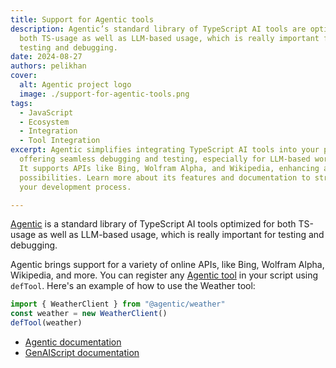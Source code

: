 ```yaml
---
title: Support for Agentic tools
description: Agentic’s standard library of TypeScript AI tools are optimized for
  both TS-usage as well as LLM-based usage, which is really important for
  testing and debugging.
date: 2024-08-27
authors: pelikhan
cover:
  alt: Agentic project logo
  image: ./support-for-agentic-tools.png
tags:
  - JavaScript
  - Ecosystem
  - Integration
  - Tool Integration
excerpt: Agentic simplifies integrating TypeScript AI tools into your projects,
  offering seamless debugging and testing, especially for LLM-based workflows.
  It supports APIs like Bing, Wolfram Alpha, and Wikipedia, enhancing automation
  possibilities. Learn more about its features and documentation to streamline
  your development process.

---
```


[Agentic](https://agentic.so/) is a standard library of TypeScript AI tools optimized for both TS-usage as well as LLM-based usage, which is really important for testing and debugging.

Agentic brings support for a variety of online APIs, like Bing, Wolfram Alpha, Wikipedia, and more. You can register any [Agentic tool](https://agentic.so/tools/) in your script using `defTool`. Here's an example of how to use the Weather tool:

```js
import { WeatherClient } from "@agentic/weather"
const weather = new WeatherClient()
defTool(weather)
```

-   [Agentic documentation](https://agentic.so/sdks/genaiscript)
-   [GenAIScript documentation](https://microsoft.github.io/genaiscript/guides/agentic-tools/)
